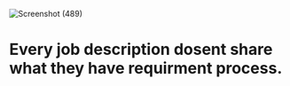 ![Screenshot (489)](https://user-images.githubusercontent.com/89120960/205326232-d927f417-d5fe-4496-b129-f9dd8ed9ab25.png)
<h1>Every job description dosent share what they have requirment process.</h1>

